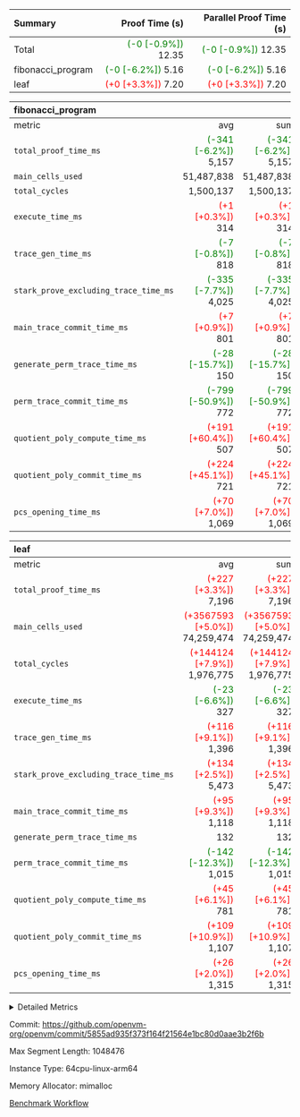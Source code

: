 | Summary | Proof Time (s) | Parallel Proof Time (s) |
|:---|---:|---:|
| Total | <span style='color: green'>(-0 [-0.9%])</span> 12.35 | <span style='color: green'>(-0 [-0.9%])</span> 12.35 |
| fibonacci_program | <span style='color: green'>(-0 [-6.2%])</span> 5.16 | <span style='color: green'>(-0 [-6.2%])</span> 5.16 |
| leaf | <span style='color: red'>(+0 [+3.3%])</span> 7.20 | <span style='color: red'>(+0 [+3.3%])</span> 7.20 |


| fibonacci_program |||||
|:---|---:|---:|---:|---:|
|metric|avg|sum|max|min|
| `total_proof_time_ms ` | <span style='color: green'>(-341 [-6.2%])</span> 5,157 | <span style='color: green'>(-341 [-6.2%])</span> 5,157 | <span style='color: green'>(-341 [-6.2%])</span> 5,157 | <span style='color: green'>(-341 [-6.2%])</span> 5,157 |
| `main_cells_used     ` |  51,487,838 |  51,487,838 |  51,487,838 |  51,487,838 |
| `total_cycles        ` |  1,500,137 |  1,500,137 |  1,500,137 |  1,500,137 |
| `execute_time_ms     ` | <span style='color: red'>(+1 [+0.3%])</span> 314 | <span style='color: red'>(+1 [+0.3%])</span> 314 | <span style='color: red'>(+1 [+0.3%])</span> 314 | <span style='color: red'>(+1 [+0.3%])</span> 314 |
| `trace_gen_time_ms   ` | <span style='color: green'>(-7 [-0.8%])</span> 818 | <span style='color: green'>(-7 [-0.8%])</span> 818 | <span style='color: green'>(-7 [-0.8%])</span> 818 | <span style='color: green'>(-7 [-0.8%])</span> 818 |
| `stark_prove_excluding_trace_time_ms` | <span style='color: green'>(-335 [-7.7%])</span> 4,025 | <span style='color: green'>(-335 [-7.7%])</span> 4,025 | <span style='color: green'>(-335 [-7.7%])</span> 4,025 | <span style='color: green'>(-335 [-7.7%])</span> 4,025 |
| `main_trace_commit_time_ms` | <span style='color: red'>(+7 [+0.9%])</span> 801 | <span style='color: red'>(+7 [+0.9%])</span> 801 | <span style='color: red'>(+7 [+0.9%])</span> 801 | <span style='color: red'>(+7 [+0.9%])</span> 801 |
| `generate_perm_trace_time_ms` | <span style='color: green'>(-28 [-15.7%])</span> 150 | <span style='color: green'>(-28 [-15.7%])</span> 150 | <span style='color: green'>(-28 [-15.7%])</span> 150 | <span style='color: green'>(-28 [-15.7%])</span> 150 |
| `perm_trace_commit_time_ms` | <span style='color: green'>(-799 [-50.9%])</span> 772 | <span style='color: green'>(-799 [-50.9%])</span> 772 | <span style='color: green'>(-799 [-50.9%])</span> 772 | <span style='color: green'>(-799 [-50.9%])</span> 772 |
| `quotient_poly_compute_time_ms` | <span style='color: red'>(+191 [+60.4%])</span> 507 | <span style='color: red'>(+191 [+60.4%])</span> 507 | <span style='color: red'>(+191 [+60.4%])</span> 507 | <span style='color: red'>(+191 [+60.4%])</span> 507 |
| `quotient_poly_commit_time_ms` | <span style='color: red'>(+224 [+45.1%])</span> 721 | <span style='color: red'>(+224 [+45.1%])</span> 721 | <span style='color: red'>(+224 [+45.1%])</span> 721 | <span style='color: red'>(+224 [+45.1%])</span> 721 |
| `pcs_opening_time_ms ` | <span style='color: red'>(+70 [+7.0%])</span> 1,069 | <span style='color: red'>(+70 [+7.0%])</span> 1,069 | <span style='color: red'>(+70 [+7.0%])</span> 1,069 | <span style='color: red'>(+70 [+7.0%])</span> 1,069 |

| leaf |||||
|:---|---:|---:|---:|---:|
|metric|avg|sum|max|min|
| `total_proof_time_ms ` | <span style='color: red'>(+227 [+3.3%])</span> 7,196 | <span style='color: red'>(+227 [+3.3%])</span> 7,196 | <span style='color: red'>(+227 [+3.3%])</span> 7,196 | <span style='color: red'>(+227 [+3.3%])</span> 7,196 |
| `main_cells_used     ` | <span style='color: red'>(+3567593 [+5.0%])</span> 74,259,474 | <span style='color: red'>(+3567593 [+5.0%])</span> 74,259,474 | <span style='color: red'>(+3567593 [+5.0%])</span> 74,259,474 | <span style='color: red'>(+3567593 [+5.0%])</span> 74,259,474 |
| `total_cycles        ` | <span style='color: red'>(+144124 [+7.9%])</span> 1,976,775 | <span style='color: red'>(+144124 [+7.9%])</span> 1,976,775 | <span style='color: red'>(+144124 [+7.9%])</span> 1,976,775 | <span style='color: red'>(+144124 [+7.9%])</span> 1,976,775 |
| `execute_time_ms     ` | <span style='color: green'>(-23 [-6.6%])</span> 327 | <span style='color: green'>(-23 [-6.6%])</span> 327 | <span style='color: green'>(-23 [-6.6%])</span> 327 | <span style='color: green'>(-23 [-6.6%])</span> 327 |
| `trace_gen_time_ms   ` | <span style='color: red'>(+116 [+9.1%])</span> 1,396 | <span style='color: red'>(+116 [+9.1%])</span> 1,396 | <span style='color: red'>(+116 [+9.1%])</span> 1,396 | <span style='color: red'>(+116 [+9.1%])</span> 1,396 |
| `stark_prove_excluding_trace_time_ms` | <span style='color: red'>(+134 [+2.5%])</span> 5,473 | <span style='color: red'>(+134 [+2.5%])</span> 5,473 | <span style='color: red'>(+134 [+2.5%])</span> 5,473 | <span style='color: red'>(+134 [+2.5%])</span> 5,473 |
| `main_trace_commit_time_ms` | <span style='color: red'>(+95 [+9.3%])</span> 1,118 | <span style='color: red'>(+95 [+9.3%])</span> 1,118 | <span style='color: red'>(+95 [+9.3%])</span> 1,118 | <span style='color: red'>(+95 [+9.3%])</span> 1,118 |
| `generate_perm_trace_time_ms` |  132 |  132 |  132 |  132 |
| `perm_trace_commit_time_ms` | <span style='color: green'>(-142 [-12.3%])</span> 1,015 | <span style='color: green'>(-142 [-12.3%])</span> 1,015 | <span style='color: green'>(-142 [-12.3%])</span> 1,015 | <span style='color: green'>(-142 [-12.3%])</span> 1,015 |
| `quotient_poly_compute_time_ms` | <span style='color: red'>(+45 [+6.1%])</span> 781 | <span style='color: red'>(+45 [+6.1%])</span> 781 | <span style='color: red'>(+45 [+6.1%])</span> 781 | <span style='color: red'>(+45 [+6.1%])</span> 781 |
| `quotient_poly_commit_time_ms` | <span style='color: red'>(+109 [+10.9%])</span> 1,107 | <span style='color: red'>(+109 [+10.9%])</span> 1,107 | <span style='color: red'>(+109 [+10.9%])</span> 1,107 | <span style='color: red'>(+109 [+10.9%])</span> 1,107 |
| `pcs_opening_time_ms ` | <span style='color: red'>(+26 [+2.0%])</span> 1,315 | <span style='color: red'>(+26 [+2.0%])</span> 1,315 | <span style='color: red'>(+26 [+2.0%])</span> 1,315 | <span style='color: red'>(+26 [+2.0%])</span> 1,315 |



<details>
<summary>Detailed Metrics</summary>

| group | num_segments | keygen_time_ms | commit_exe_time_ms |
| --- | --- | --- | --- |
| fibonacci_program | 1 | 390 | 5 | 

| group | air_name | quotient_deg | interactions | constraints |
| --- | --- | --- | --- | --- |
| fibonacci_program | AccessAdapterAir<16> | 4 | 5 | 11 | 
| fibonacci_program | AccessAdapterAir<2> | 4 | 5 | 11 | 
| fibonacci_program | AccessAdapterAir<32> | 4 | 5 | 11 | 
| fibonacci_program | AccessAdapterAir<4> | 4 | 5 | 11 | 
| fibonacci_program | AccessAdapterAir<64> | 4 | 5 | 11 | 
| fibonacci_program | AccessAdapterAir<8> | 4 | 5 | 11 | 
| fibonacci_program | BitwiseOperationLookupAir<8> | 2 | 2 | 4 | 
| fibonacci_program | MemoryMerkleAir<8> | 4 | 4 | 38 | 
| fibonacci_program | PersistentBoundaryAir<8> | 4 | 3 | 5 | 
| fibonacci_program | PhantomAir | 4 | 3 | 4 | 
| fibonacci_program | Poseidon2PeripheryAir<BabyBearParameters>, 1> | 2 | 1 | 286 | 
| fibonacci_program | ProgramAir | 1 | 1 | 4 | 
| fibonacci_program | RangeTupleCheckerAir<2> | 1 | 1 | 4 | 
| fibonacci_program | VariableRangeCheckerAir | 1 | 1 | 4 | 
| fibonacci_program | VmAirWrapper<Rv32BaseAluAdapterAir, BaseAluCoreAir<4, 8> | 4 | 19 | 30 | 
| fibonacci_program | VmAirWrapper<Rv32BaseAluAdapterAir, LessThanCoreAir<4, 8> | 4 | 17 | 35 | 
| fibonacci_program | VmAirWrapper<Rv32BaseAluAdapterAir, ShiftCoreAir<4, 8> | 4 | 23 | 84 | 
| fibonacci_program | VmAirWrapper<Rv32BranchAdapterAir, BranchEqualCoreAir<4> | 4 | 11 | 17 | 
| fibonacci_program | VmAirWrapper<Rv32BranchAdapterAir, BranchLessThanCoreAir<4, 8> | 4 | 13 | 32 | 
| fibonacci_program | VmAirWrapper<Rv32CondRdWriteAdapterAir, Rv32JalLuiCoreAir> | 4 | 10 | 15 | 
| fibonacci_program | VmAirWrapper<Rv32HintStoreAdapterAir, Rv32HintStoreCoreAir> | 4 | 15 | 13 | 
| fibonacci_program | VmAirWrapper<Rv32JalrAdapterAir, Rv32JalrCoreAir> | 4 | 16 | 16 | 
| fibonacci_program | VmAirWrapper<Rv32LoadStoreAdapterAir, LoadSignExtendCoreAir<4, 8> | 4 | 18 | 21 | 
| fibonacci_program | VmAirWrapper<Rv32LoadStoreAdapterAir, LoadStoreCoreAir<4> | 4 | 17 | 27 | 
| fibonacci_program | VmAirWrapper<Rv32MultAdapterAir, DivRemCoreAir<4, 8> | 4 | 25 | 72 | 
| fibonacci_program | VmAirWrapper<Rv32MultAdapterAir, MulHCoreAir<4, 8> | 4 | 24 | 23 | 
| fibonacci_program | VmAirWrapper<Rv32MultAdapterAir, MultiplicationCoreAir<4, 8> | 4 | 19 | 13 | 
| fibonacci_program | VmAirWrapper<Rv32RdWriteAdapterAir, Rv32AuipcCoreAir> | 4 | 11 | 12 | 
| fibonacci_program | VmConnectorAir | 4 | 3 | 8 | 
| leaf | AccessAdapterAir<2> | 4 | 5 | 11 | 
| leaf | AccessAdapterAir<4> | 4 | 5 | 11 | 
| leaf | AccessAdapterAir<8> | 4 | 5 | 11 | 
| leaf | FriReducedOpeningAir | 4 | 31 | 53 | 
| leaf | NativePoseidon2Air<BabyBearParameters>, 1> | 4 | 176 | 555 | 
| leaf | PhantomAir | 4 | 3 | 4 | 
| leaf | ProgramAir | 1 | 1 | 4 | 
| leaf | VariableRangeCheckerAir | 1 | 1 | 4 | 
| leaf | VmAirWrapper<BranchNativeAdapterAir, BranchEqualCoreAir<1> | 4 | 11 | 20 | 
| leaf | VmAirWrapper<JalNativeAdapterAir, JalCoreAir> | 4 | 7 | 6 | 
| leaf | VmAirWrapper<NativeAdapterAir<2, 0>, PublicValuesCoreAir> | 4 | 11 | 23 | 
| leaf | VmAirWrapper<NativeAdapterAir<2, 1>, FieldArithmeticCoreAir> | 4 | 15 | 23 | 
| leaf | VmAirWrapper<NativeLoadStoreAdapterAir<1>, NativeLoadStoreCoreAir<1> | 4 | 15 | 17 | 
| leaf | VmAirWrapper<NativeLoadStoreAdapterAir<4>, NativeLoadStoreCoreAir<4> | 4 | 15 | 17 | 
| leaf | VmAirWrapper<NativeVectorizedAdapterAir<4>, FieldExtensionCoreAir> | 4 | 15 | 23 | 
| leaf | VmConnectorAir | 4 | 3 | 8 | 
| leaf | VolatileBoundaryAir | 4 | 4 | 16 | 

| group | air_name | idx | rows | prep_cols | perm_cols | main_cols | cells |
| --- | --- | --- | --- | --- | --- | --- | --- |
| leaf | AccessAdapterAir<2> | 0 | 262,144 |  | 12 | 11 | 6,029,312 | 
| leaf | AccessAdapterAir<4> | 0 | 131,072 |  | 12 | 13 | 3,276,800 | 
| leaf | AccessAdapterAir<8> | 0 | 512 |  | 12 | 17 | 14,848 | 
| leaf | FriReducedOpeningAir | 0 | 131,072 |  | 36 | 26 | 8,126,464 | 
| leaf | NativePoseidon2Air<BabyBearParameters>, 1> | 0 | 32,768 |  | 216 | 399 | 20,152,320 | 
| leaf | PhantomAir | 0 | 32,768 |  | 8 | 6 | 458,752 | 
| leaf | ProgramAir | 0 | 131,072 |  | 8 | 10 | 2,359,296 | 
| leaf | VariableRangeCheckerAir | 0 | 262,144 | 2 | 8 | 1 | 2,359,296 | 
| leaf | VmAirWrapper<BranchNativeAdapterAir, BranchEqualCoreAir<1> | 0 | 524,288 |  | 16 | 23 | 20,447,232 | 
| leaf | VmAirWrapper<JalNativeAdapterAir, JalCoreAir> | 0 | 65,536 |  | 12 | 10 | 1,441,792 | 
| leaf | VmAirWrapper<NativeAdapterAir<2, 0>, PublicValuesCoreAir> | 0 | 64 |  | 16 | 23 | 2,496 | 
| leaf | VmAirWrapper<NativeAdapterAir<2, 1>, FieldArithmeticCoreAir> | 0 | 1,048,576 |  | 20 | 30 | 52,428,800 | 
| leaf | VmAirWrapper<NativeLoadStoreAdapterAir<1>, NativeLoadStoreCoreAir<1> | 0 | 524,288 |  | 24 | 25 | 25,690,112 | 
| leaf | VmAirWrapper<NativeLoadStoreAdapterAir<4>, NativeLoadStoreCoreAir<4> | 0 | 65,536 |  | 24 | 34 | 3,801,088 | 
| leaf | VmAirWrapper<NativeVectorizedAdapterAir<4>, FieldExtensionCoreAir> | 0 | 65,536 |  | 20 | 40 | 3,932,160 | 
| leaf | VmConnectorAir | 0 | 2 | 1 | 8 | 4 | 24 | 
| leaf | VolatileBoundaryAir | 0 | 524,288 |  | 8 | 11 | 9,961,472 | 

| group | air_name | segment | rows | prep_cols | perm_cols | main_cols | cells |
| --- | --- | --- | --- | --- | --- | --- | --- |
| fibonacci_program | AccessAdapterAir<8> | 0 | 64 |  | 12 | 17 | 1,856 | 
| fibonacci_program | BitwiseOperationLookupAir<8> | 0 | 65,536 | 3 | 8 | 2 | 655,360 | 
| fibonacci_program | MemoryMerkleAir<8> | 0 | 256 |  | 12 | 32 | 11,264 | 
| fibonacci_program | PersistentBoundaryAir<8> | 0 | 64 |  | 8 | 20 | 1,792 | 
| fibonacci_program | PhantomAir | 0 | 2 |  | 8 | 6 | 28 | 
| fibonacci_program | Poseidon2PeripheryAir<BabyBearParameters>, 1> | 0 | 256 |  | 8 | 300 | 78,848 | 
| fibonacci_program | ProgramAir | 0 | 4,096 |  | 8 | 10 | 73,728 | 
| fibonacci_program | RangeTupleCheckerAir<2> | 0 | 524,288 | 2 | 8 | 1 | 4,718,592 | 
| fibonacci_program | VariableRangeCheckerAir | 0 | 262,144 | 2 | 8 | 1 | 2,359,296 | 
| fibonacci_program | VmAirWrapper<Rv32BaseAluAdapterAir, BaseAluCoreAir<4, 8> | 0 | 1,048,576 |  | 28 | 36 | 67,108,864 | 
| fibonacci_program | VmAirWrapper<Rv32BaseAluAdapterAir, LessThanCoreAir<4, 8> | 0 | 524,288 |  | 24 | 37 | 31,981,568 | 
| fibonacci_program | VmAirWrapper<Rv32BaseAluAdapterAir, ShiftCoreAir<4, 8> | 0 | 2 |  | 28 | 53 | 162 | 
| fibonacci_program | VmAirWrapper<Rv32BranchAdapterAir, BranchEqualCoreAir<4> | 0 | 262,144 |  | 16 | 26 | 11,010,048 | 
| fibonacci_program | VmAirWrapper<Rv32BranchAdapterAir, BranchLessThanCoreAir<4, 8> | 0 | 8 |  | 20 | 32 | 416 | 
| fibonacci_program | VmAirWrapper<Rv32CondRdWriteAdapterAir, Rv32JalLuiCoreAir> | 0 | 131,072 |  | 16 | 18 | 4,456,448 | 
| fibonacci_program | VmAirWrapper<Rv32HintStoreAdapterAir, Rv32HintStoreCoreAir> | 0 | 4 |  | 20 | 26 | 184 | 
| fibonacci_program | VmAirWrapper<Rv32JalrAdapterAir, Rv32JalrCoreAir> | 0 | 16 |  | 20 | 28 | 768 | 
| fibonacci_program | VmAirWrapper<Rv32LoadStoreAdapterAir, LoadStoreCoreAir<4> | 0 | 32 |  | 28 | 40 | 2,176 | 
| fibonacci_program | VmAirWrapper<Rv32RdWriteAdapterAir, Rv32AuipcCoreAir> | 0 | 16 |  | 16 | 21 | 592 | 
| fibonacci_program | VmConnectorAir | 0 | 2 | 1 | 8 | 4 | 24 | 

| group | idx | trace_gen_time_ms | total_proof_time_ms | total_cycles | total_cells | stark_prove_excluding_trace_time_ms | quotient_poly_compute_time_ms | quotient_poly_commit_time_ms | perm_trace_commit_time_ms | pcs_opening_time_ms | main_trace_commit_time_ms | main_cells_used | generate_perm_trace_time_ms | execute_time_ms |
| --- | --- | --- | --- | --- | --- | --- | --- | --- | --- | --- | --- | --- | --- | --- |
| leaf | 0 | 1,396 | 7,196 | 1,976,775 | 160,482,264 | 5,473 | 781 | 1,107 | 1,015 | 1,315 | 1,118 | 74,259,474 | 132 | 327 | 

| group | segment | trace_gen_time_ms | total_proof_time_ms | total_cycles | total_cells | stark_prove_excluding_trace_time_ms | quotient_poly_compute_time_ms | quotient_poly_commit_time_ms | perm_trace_commit_time_ms | pcs_opening_time_ms | main_trace_commit_time_ms | main_cells_used | generate_perm_trace_time_ms | execute_time_ms |
| --- | --- | --- | --- | --- | --- | --- | --- | --- | --- | --- | --- | --- | --- | --- |
| fibonacci_program | 0 | 818 | 5,157 | 1,500,137 | 122,462,014 | 4,025 | 507 | 721 | 772 | 1,069 | 801 | 51,487,838 | 150 | 314 | 

</details>


Commit: https://github.com/openvm-org/openvm/commit/5855ad935f373f164f21564e1bc80d0aae3b2f6b

Max Segment Length: 1048476

Instance Type: 64cpu-linux-arm64

Memory Allocator: mimalloc

[Benchmark Workflow](https://github.com/openvm-org/openvm/actions/runs/12971034997)
